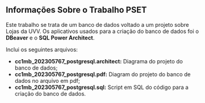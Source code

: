 ## Informações Sobre o Trabalho PSET

Este trabalho se trata de um banco de dados voltado a um projeto sobre Lojas da UVV. Os aplicativos usados para a criação do banco de dados foi o **DBeaver** e o **SQL Power Architect**.

Inclui os seguintes arquivos:
- **cc1mb_202305767_postgresql.architect:** Diagrama do projeto do banco de dados;
- **cc1mb_202305767_postgresql.pdf:** Diagram do projeto do banco de dados no arquivo em pdf;
- **cc1mb_202305767_postgresql.sql:** Script em SQL do código para a criação do banco de dados.
